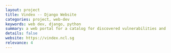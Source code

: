 ```yaml
---
layout: project
title: Vindex -- Django Website
categories: project, web-dev
keywords: web dev, django, python
summary: a web portal for a catalog for discovered vulnerabilities and reproduciable exploits, using Django Framework and RESTful design.
details: false
website: https://vindex.ncl.sg
relevance: 4
---
```

